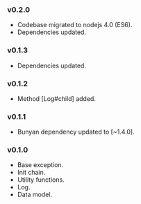 ### v0.2.0

- Codebase migrated to nodejs 4.0 (ES6).
- Dependencies updated.

### v0.1.3

- Dependencies updated.

### v0.1.2

- Method [Log#child] added.

### v0.1.1

- Bunyan dependency updated to [~1.4.0].

### v0.1.0

- Base exception.
- Init chain.
- Utility functions.
- Log.
- Data model.